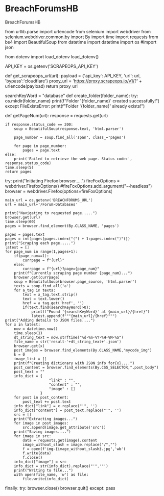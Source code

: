 # BreachForumsHB
BreachForumsHB

from urllib.parse import urlencode
from selenium import webdriver
from selenium.webdriver.common.by import By
import time
import requests
from bs4 import BeautifulSoup
from datetime import datetime
import os
#import json

from dotenv import load_dotenv
load_dotenv()

API_KEY = os.getenv('SCRAPEOPS_API_KEY')

def get_scrapeops_url(url):
    payload = {'api_key': API_KEY, 'url': url, 'bypass':'cloudflare'}
    proxy_url = 'https://proxy.scrapeops.io/v1/?' + urlencode(payload)
    return proxy_url

searchKeyWord = "database"
def create_folder(folder_name):
    try:
        os.mkdir(folder_name)
        print(f"Folder '{folder_name}' created successfully!")
    except FileExistsError:
        print(f"Folder '{folder_name}' already exists!")

def getPageNum(url):
    response = requests.get(url)

    if response.status_code == 200:
        soup = BeautifulSoup(response.text, 'html.parser')
        
        page_number = soup.find_all('span', class_='pages')
        
        for page in page_number:
            pages = page.text
    else:
        print('Failed to retrieve the web page. Status code:', response.status_code)
    time.sleep(5)
    return pages

try:
    print("Initiating Firefox browser.....")
    fireFoxOptions = webdriver.FirefoxOptions()
    #fireFoxOptions.add_argument("--headless")
    browser = webdriver.Firefox(options=fireFoxOptions)

    main_url = os.getenv('BREACHFORUMS_URL')
    url = main_url+'/Forum-Databases'

    print("Navigating to requested page.....")
    browser.get(url)
    time.sleep(60)
    pages = browser.find_element(By.CLASS_NAME, 'pages')
    
    pages = pages.text
    pages = int(pages[pages.index("(") + 1:pages.index(")")])
    print("Scraping each page.....")
    latest = []
    for page_num in range(1,pages+1):
        if(page_num==1):
            currpage = f"{url}"
        else:
            currpage = f"{url}?page={page_num}"
        print(f"Currently scraping page number {page_num}...")
        browser.get(currpage)
        soup = BeautifulSoup(browser.page_source, 'html.parser')
        texts = soup.find_all('a')
        for a_tag in texts:
            text = a_tag.text.strip()
            text = text.lower()
            href = a_tag.get('href', '')
            if(text.find(searchKeyWord)>0):
                print(f"Found '{searchKeyWord}' at {main_url}/{href}")
                latest.append(f"""{main_url}/{href}""")
    print("Adding details to JSON files....")    
    for x in latest:
        now = datetime.now()
        time.sleep(1)
        dt_string_text = now.strftime("%d-%m-%Y-%H-%M-%S")
        file_name = str('result-'+dt_string_text+'.json')
        browser.get(x)
        post_images = browser.find_elements(By.CLASS_NAME,"mycode_img")
        k = 0
        image_list = []
        print(f"Creating dictionary with JSON info for{x}....")
        post_content = browser.find_elements(By.CSS_SELECTOR,".post_body")
        post_text = ""
        info_dict = {
                        "link" : "",
                        "content" : "",
                        "image" : []
                    }
        for post in post_content:
            post_text += post.text
        info_dict["link"] = x.replace("'", '')
        info_dict["content"] = post_text.replace("'", '')
        src = []
        print("Extracting images...")
        for image in post_images:
            src.append(image.get_attribute('src'))
        print("Saving images....")
        for image in src:
            data = requests.get(image).content
            image_without_slash = image.replace("/","")
            f = open(f'img-{image_without_slash}.jpg','wb')
            f.write(data) 
            f.close() 
        info_dict["image"] = src
        info_dict = str(info_dict).replace("'",'"')
        print("Writing to file...")
        with open(file_name, 'w') as file:
            file.write(info_dict)

finally:
    try:
        browser.close()
        browser.quit()
    except:
        pass
